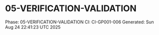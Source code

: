 # 05-VERIFICATION-VALIDATION
Phase: 05-VERIFICATION-VALIDATION
CI: CI-GP001-006
Generated: Sun Aug 24 22:41:23 UTC 2025
